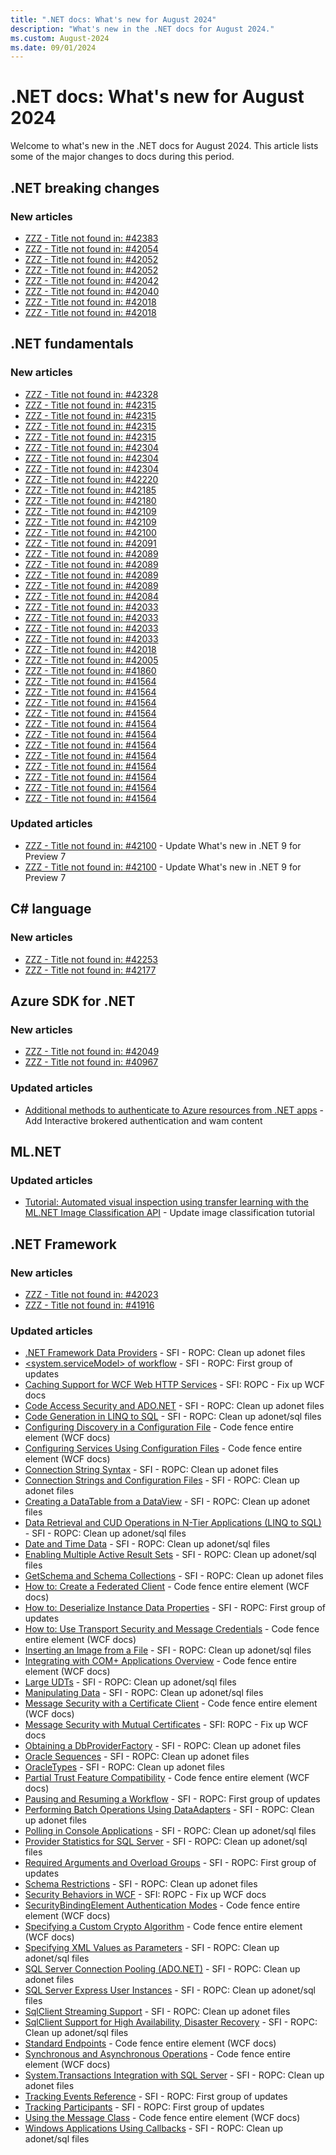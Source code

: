 ```yaml
---
title: ".NET docs: What's new for August 2024"
description: "What's new in the .NET docs for August 2024."
ms.custom: August-2024
ms.date: 09/01/2024
---
```


# .NET docs: What's new for August 2024

Welcome to what's new in the .NET docs for August 2024. This article lists some of the major changes to docs during this period.

## .NET breaking changes

### New articles

- [ZZZ - Title not found in: #42383](../core/compatibility/containers/9.0/no-zlib.md)
- [ZZZ - Title not found in: #42054](../core/compatibility/serialization/9.0/binaryformatter-removal.md)
- [ZZZ - Title not found in: #42052](../core/compatibility/core-libraries/8.0/complex-format.md)
- [ZZZ - Title not found in: #42052](../core/compatibility/core-libraries/9.0/biginteger-limit.md)
- [ZZZ - Title not found in: #42042](../core/compatibility/aspnet-core/9.0/hostbuilder-validation.md)
- [ZZZ - Title not found in: #42040](../core/compatibility/deployment/9.0/monovm-packages.md)
- [ZZZ - Title not found in: #42018](../core/compatibility/cryptography/9.0/evp-pkey-handle.md)
- [ZZZ - Title not found in: #42018](../core/compatibility/cryptography/9.0/x509-certificates.md)

## .NET fundamentals

### New articles

- [ZZZ - Title not found in: #42328](../core/testing/unit-testing-platform-extensions-output.md)
- [ZZZ - Title not found in: #42315](../core/deploying/trimming/trim-warnings/il2071.md)
- [ZZZ - Title not found in: #42315](../core/deploying/trimming/trim-warnings/il2076.md)
- [ZZZ - Title not found in: #42315](../core/deploying/trimming/trim-warnings/il2081.md)
- [ZZZ - Title not found in: #42315](../core/deploying/trimming/trim-warnings/il2122.md)
- [ZZZ - Title not found in: #42304](../core/diagnostics/observability-otlp-example.md)
- [ZZZ - Title not found in: #42304](../core/diagnostics/observability-prgrja-example.md)
- [ZZZ - Title not found in: #42304](../core/diagnostics/observability-applicationinsights.md)
- [ZZZ - Title not found in: #42220](../core/testing/mstest-analyzers/mstest0036.md)
- [ZZZ - Title not found in: #42185](../core/testing/unit-testing-platform-config.md)
- [ZZZ - Title not found in: #42180](../core/diagnostics/built-in-metrics-runtime.md)
- [ZZZ - Title not found in: #42109](../core/tools/dotnet-workload-config.md)
- [ZZZ - Title not found in: #42109](../core/tools/dotnet-workload-sets.md)
- [ZZZ - Title not found in: #42100](../standard/garbage-collection/datas.md)
- [ZZZ - Title not found in: #42091](../core/testing/mstest-analyzers/mstest0018.md)
- [ZZZ - Title not found in: #42089](../core/testing/mstest-analyzers/mstest0027.md)
- [ZZZ - Title not found in: #42089](../core/testing/mstest-analyzers/mstest0028.md)
- [ZZZ - Title not found in: #42089](../core/testing/mstest-analyzers/mstest0033.md)
- [ZZZ - Title not found in: #42089](../core/testing/mstest-analyzers/suppression-rules.md)
- [ZZZ - Title not found in: #42084](../fundamentals/syslib-diagnostics/syslib0056.md)
- [ZZZ - Title not found in: #42033](../core/additional-tools/uninstall-tool-cli-dry-run.md)
- [ZZZ - Title not found in: #42033](../core/additional-tools/uninstall-tool-cli-list.md)
- [ZZZ - Title not found in: #42033](../core/additional-tools/uninstall-tool-cli-remove.md)
- [ZZZ - Title not found in: #42033](../core/additional-tools/uninstall-tool-overview.md)
- [ZZZ - Title not found in: #42018](../fundamentals/syslib-diagnostics/syslib0057.md)
- [ZZZ - Title not found in: #42005](../core/testing/mstest-analyzers/mstest0035.md)
- [ZZZ - Title not found in: #41860](../core/testing/mstest-analyzers/mstest0034.md)
- [ZZZ - Title not found in: #41564](../standard/serialization/binaryformatter-migration-guide/choose-a-serializer.md)
- [ZZZ - Title not found in: #41564](../standard/serialization/binaryformatter-migration-guide/compatibility-package.md)
- [ZZZ - Title not found in: #41564](../standard/serialization/binaryformatter-migration-guide/functionality-reference.md)
- [ZZZ - Title not found in: #41564](../standard/serialization/binaryformatter-migration-guide/index.md)
- [ZZZ - Title not found in: #41564](../standard/serialization/binaryformatter-migration-guide/migrate-to-datacontractserializer.md)
- [ZZZ - Title not found in: #41564](../standard/serialization/binaryformatter-migration-guide/migrate-to-messagepack.md)
- [ZZZ - Title not found in: #41564](../standard/serialization/binaryformatter-migration-guide/migrate-to-protobuf-net.md)
- [ZZZ - Title not found in: #41564](../standard/serialization/binaryformatter-migration-guide/migrate-to-system-text-json.md)
- [ZZZ - Title not found in: #41564](../standard/serialization/binaryformatter-migration-guide/read-nrbf-payloads.md)
- [ZZZ - Title not found in: #41564](../standard/serialization/binaryformatter-migration-guide/winforms-applications.md)
- [ZZZ - Title not found in: #41564](../standard/serialization/binaryformatter-migration-guide/winforms-wpf-ole-guidance.md)
- [ZZZ - Title not found in: #41564](../standard/serialization/binaryformatter-migration-guide/wpf-applications.md)

### Updated articles

- [ZZZ - Title not found in: #42100](../core/whats-new/dotnet-9/libraries.md) - Update What's new in .NET 9 for Preview 7
- [ZZZ - Title not found in: #42100](../core/whats-new/dotnet-9/runtime.md) - Update What's new in .NET 9 for Preview 7

## C# language

### New articles

- [ZZZ - Title not found in: #42253](../csharp/language-reference/compiler-messages/partial-declarations.md)
- [ZZZ - Title not found in: #42177](../csharp/language-reference/keywords/partial-member.md)

## Azure SDK for .NET

### New articles

- [ZZZ - Title not found in: #42049](../azure/sdk/authentication/credential-chains.md)
- [ZZZ - Title not found in: #40967](../azure/migration/appcat/custom-configuration.md)

### Updated articles

- [Additional methods to authenticate to Azure resources from .NET apps](../azure/sdk/authentication/additional-methods.md) - Add Interactive brokered authentication and wam content

## ML.NET

### Updated articles

- [Tutorial: Automated visual inspection using transfer learning with the ML.NET Image Classification API](../machine-learning/tutorials/image-classification-api-transfer-learning.md) - Update image classification tutorial

## .NET Framework

### New articles

- [ZZZ - Title not found in: #42023](../framework/release-notes/2024/08-13-august-security-and-quality-rollup.md)
- [ZZZ - Title not found in: #41916](../framework/release-notes/2024/07-25-july-preview-cumulative-update.md)

### Updated articles

- [.NET Framework Data Providers](../framework/data/adonet/data-providers.md) - SFI - ROPC: Clean up adonet files
- [\<system.serviceModel> of workflow](../framework/configure-apps/file-schema/windows-workflow-foundation/system-servicemodel-of-workflow.md) - SFI - ROPC: First group of updates
- [Caching Support for WCF Web HTTP Services](../framework/wcf/feature-details/caching-support-for-wcf-web-http-services.md) - SFI: ROPC - Fix up WCF docs
- [Code Access Security and ADO.NET](../framework/data/adonet/code-access-security.md) - SFI - ROPC: Clean up adonet files
- [Code Generation in LINQ to SQL](../framework/data/adonet/sql/linq/code-generation-in-linq-to-sql.md) - SFI - ROPC: Clean up adonet/sql files
- [Configuring Discovery in a Configuration File](../framework/wcf/feature-details/configuring-discovery-in-a-configuration-file.md) - Code fence entire element (WCF docs)
- [Configuring Services Using Configuration Files](../framework/wcf/configuring-services-using-configuration-files.md) - Code fence entire element (WCF docs)
- [Connection String Syntax](../framework/data/adonet/connection-string-syntax.md) - SFI - ROPC: Clean up adonet files
- [Connection Strings and Configuration Files](../framework/data/adonet/connection-strings-and-configuration-files.md) - SFI - ROPC: Clean up adonet files
- [Creating a DataTable from a DataView](../framework/data/adonet/dataset-datatable-dataview/creating-a-datatable-from-a-dataview.md) - SFI - ROPC: Clean up adonet files
- [Data Retrieval and CUD Operations in N-Tier Applications (LINQ to SQL)](../framework/data/adonet/sql/linq/data-retrieval-and-cud-operations-in-n-tier-applications.md) - SFI - ROPC: Clean up adonet/sql files
- [Date and Time Data](../framework/data/adonet/sql/date-and-time-data.md) - SFI - ROPC: Clean up adonet/sql files
- [Enabling Multiple Active Result Sets](../framework/data/adonet/sql/enabling-multiple-active-result-sets.md) - SFI - ROPC: Clean up adonet/sql files
- [GetSchema and Schema Collections](../framework/data/adonet/getschema-and-schema-collections.md) - SFI - ROPC: Clean up adonet files
- [How to: Create a Federated Client](../framework/wcf/feature-details/how-to-create-a-federated-client.md) - Code fence entire element (WCF docs)
- [How to: Deserialize Instance Data Properties](../framework/windows-workflow-foundation/how-to-deserialize-instance-data-properties.md) - SFI - ROPC: First group of updates
- [How to: Use Transport Security and Message Credentials](../framework/wcf/feature-details/how-to-use-transport-security-and-message-credentials.md) - Code fence entire element (WCF docs)
- [Inserting an Image from a File](../framework/data/adonet/sql/inserting-an-image-from-a-file.md) - SFI - ROPC: Clean up adonet/sql files
- [Integrating with COM+ Applications Overview](../framework/wcf/feature-details/integrating-with-com-plus-applications-overview.md) - Code fence entire element (WCF docs)
- [Large UDTs](../framework/data/adonet/sql/large-udts.md) - SFI - ROPC: Clean up adonet/sql files
- [Manipulating Data](../framework/data/adonet/sql/manipulating-data.md) - SFI - ROPC: Clean up adonet/sql files
- [Message Security with a Certificate Client](../framework/wcf/feature-details/message-security-with-a-certificate-client.md) - Code fence entire element (WCF docs)
- [Message Security with Mutual Certificates](../framework/wcf/feature-details/message-security-with-mutual-certificates.md) - SFI: ROPC - Fix up WCF docs
- [Obtaining a DbProviderFactory](../framework/data/adonet/obtaining-a-dbproviderfactory.md) - SFI - ROPC: Clean up adonet files
- [Oracle Sequences](../framework/data/adonet/oracle-sequences.md) - SFI - ROPC: Clean up adonet files
- [OracleTypes](../framework/data/adonet/oracletypes.md) - SFI - ROPC: Clean up adonet files
- [Partial Trust Feature Compatibility](../framework/wcf/feature-details/partial-trust-feature-compatibility.md) - Code fence entire element (WCF docs)
- [Pausing and Resuming a Workflow](../framework/windows-workflow-foundation/pausing-and-resuming-a-workflow.md) - SFI - ROPC: First group of updates
- [Performing Batch Operations Using DataAdapters](../framework/data/adonet/performing-batch-operations-using-dataadapters.md) - SFI - ROPC: Clean up adonet files
- [Polling in Console Applications](../framework/data/adonet/sql/polling-in-console-applications.md) - SFI - ROPC: Clean up adonet/sql files
- [Provider Statistics for SQL Server](../framework/data/adonet/sql/provider-statistics-for-sql-server.md) - SFI - ROPC: Clean up adonet/sql files
- [Required Arguments and Overload Groups](../framework/windows-workflow-foundation/required-arguments-and-overload-groups.md) - SFI - ROPC: First group of updates
- [Schema Restrictions](../framework/data/adonet/schema-restrictions.md) - SFI - ROPC: Clean up adonet files
- [Security Behaviors in WCF](../framework/wcf/feature-details/security-behaviors-in-wcf.md) - SFI: ROPC - Fix up WCF docs
- [SecurityBindingElement Authentication Modes](../framework/wcf/feature-details/securitybindingelement-authentication-modes.md) - Code fence entire element (WCF docs)
- [Specifying a Custom Crypto Algorithm](../framework/wcf/extending/specifying-a-custom-crypto-algorithm.md) - Code fence entire element (WCF docs)
- [Specifying XML Values as Parameters](../framework/data/adonet/sql/specifying-xml-values-as-parameters.md) - SFI - ROPC: Clean up adonet/sql files
- [SQL Server Connection Pooling (ADO.NET)](../framework/data/adonet/sql-server-connection-pooling.md) - SFI - ROPC: Clean up adonet files
- [SQL Server Express User Instances](../framework/data/adonet/sql/sql-server-express-user-instances.md) - SFI - ROPC: Clean up adonet/sql files
- [SqlClient Streaming Support](../framework/data/adonet/sqlclient-streaming-support.md) - SFI - ROPC: Clean up adonet files
- [SqlClient Support for High Availability, Disaster Recovery](../framework/data/adonet/sql/sqlclient-support-for-high-availability-disaster-recovery.md) - SFI - ROPC: Clean up adonet/sql files
- [Standard Endpoints](../framework/wcf/feature-details/standard-endpoints.md) - Code fence entire element (WCF docs)
- [Synchronous and Asynchronous Operations](../framework/wcf/synchronous-and-asynchronous-operations.md) - Code fence entire element (WCF docs)
- [System.Transactions Integration with SQL Server](../framework/data/adonet/system-transactions-integration-with-sql-server.md) - SFI - ROPC: Clean up adonet files
- [Tracking Events Reference](../framework/windows-workflow-foundation/tracking-events-reference.md) - SFI - ROPC: First group of updates
- [Tracking Participants](../framework/windows-workflow-foundation/tracking-participants.md) - SFI - ROPC: First group of updates
- [Using the Message Class](../framework/wcf/feature-details/using-the-message-class.md) - Code fence entire element (WCF docs)
- [Windows Applications Using Callbacks](../framework/data/adonet/sql/windows-applications-using-callbacks.md) - SFI - ROPC: Clean up adonet/sql files

